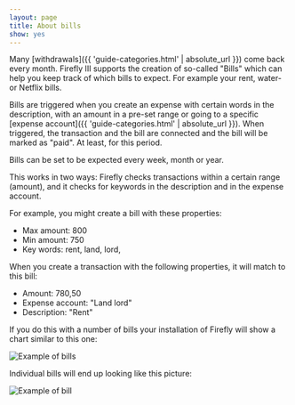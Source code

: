 ```yaml
---
layout: page
title: About bills
show: yes
---
```


Many [withdrawals]({{ 'guide-categories.html' | absolute_url }}) come back every month. Firefly III supports the creation of so-called "Bills" which can help you keep track of which bills to expect. For example your rent, water- or Netflix bills.

Bills are triggered when you create an expense with certain words in the description, with an amount in a pre-set range or going to a specific [expense account]({{ 'guide-categories.html' | absolute_url }}). When triggered, the transaction and the bill are connected and the bill will be marked as "paid". At least, for this period. 

Bills can be set to be expected every week, month or year.

This works in two ways: Firefly checks transactions within a certain range (amount), and it checks for keywords in the description and in the expense account.

For example, you might create a bill with these properties:

* Max amount: 800
* Min amount: 750
* Key words: rent, land, lord,

When you create a transaction with the following properties, it will match to this bill:

* Amount: 780,50
* Expense account: "Land lord"
* Description: "Rent"

If you do this with a number of bills your installation of Firefly will show a chart similar to this one:

![Example of bills](https://i.nder.be/hup3p3zh/400/w)

Individual bills will end up looking like this picture:

![Example of bill](https://i.nder.be/hnc93dsc/400/w)

